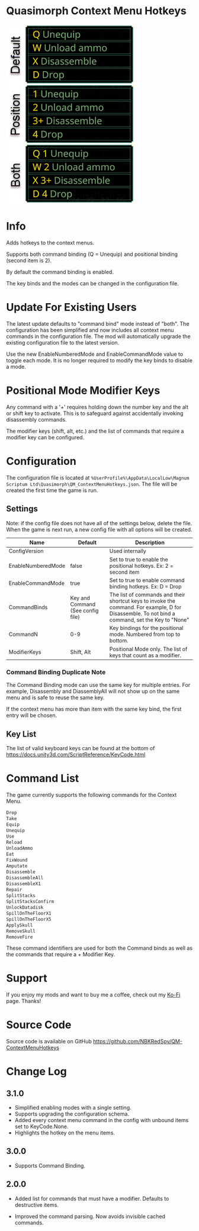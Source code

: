 
# Quasimorph Context Menu Hotkeys

![All modes screenshot](media/thumbnail.png)

# Info
Adds hotkeys to the context menus. 

Supports both command binding (Q = Unequip) and positional binding (second item is 2).

By default the command binding is enabled.

The key binds and the modes can be changed in the configuration file.

# Update For Existing Users

The latest update defaults to "command bind" mode instead of "both".
The configuration has been simplified and now includes all context menu commands in the configuration file.
The mod will automatically upgrade the existing configuration file to the latest version.

Use the new EnableNumberedMode and EnableCommandMode value to toggle each mode.  It is no longer required to modify the key binds to disable a mode.

# Positional Mode Modifier Keys
Any command with a '+' requires holding down the number key and the alt or shift key to activate.
This is to safeguard against accidentally invoking disassembly commands.

The modifier keys (shift, alt, etc.) and the list of commands that require a modifier key can be configured.


# Configuration

The configuration file is located at ```%UserProfile%\AppData\LocalLow\Magnum Scriptum Ltd\Quasimorph\QM_ContextMenuHotkeys.json```.
The file will be created the first time the game is run.

## Settings
Note: if the config file does not have all of the settings below, delete the file.  When the game is next run, a new config file with all options will be created.

|Name|Default|Description|
|--|--|--|
|ConfigVersion||Used internally|
|EnableNumberedMode|false|Set to true to enable the positional hotkeys.  Ex: 2 = second item|
|EnableCommandMode|true|Set to true to enable command binding hotkeys.  Ex:  D = Drop|
|CommandBinds|Key and Command (See config file)|The list of commands and their shortcut keys to invoke the command.  For example, D for Disassemble.  To not bind a command, set the Key to "None"|
|CommandN|0-9|Key bindings for the positional mode. Numbered from top to bottom.|
|ModifierKeys|Shift, Alt|Positional Mode only. The list of keys that count as a modifier.|


### Command Binding Duplicate Note
The Command Binding mode can use the same key for multiple entries.  For example, Disassembly and DiassemblyAll will not show up on the same menu and is safe to reuse the same key.

If the context menu has more than item with the same key bind, the first entry will be chosen.

## Key List
The list of valid keyboard keys can be found  at the bottom of https://docs.unity3d.com/ScriptReference/KeyCode.html

# Command List

The game currently supports the following commands for the Context Menu.

```
Drop
Take
Equip
Unequip
Use
Reload
UnloadAmmo
Eat
FixWound
Amputate
Disassemble
DisassembleAll
DisassembleX1
Repair
SplitStacks
SplitStacksConfirm
UnlockDatadisk
SpillOnTheFloorX1
SpillOnTheFloorX5
ApplySkull
RemoveSkull
RemoveFire
```

These command identifiers are used for both the Command binds as well as the commands that require a <number> + Modifier Key.

# Support
If you enjoy my mods and want to buy me a coffee, check out my [Ko-Fi](https://ko-fi.com/nbkredspy71915) page.
Thanks!

# Source Code
Source code is available on GitHub https://github.com/NBKRedSpy/QM-ContextMenuHotkeys

# Change Log

## 3.1.0
* Simplified enabling modes with a single setting.
* Supports upgrading the configuration schema.
* Added every context menu command in the config with unbound items set to KeyCode.None.
* Highlights the hotkey on the menu items.

## 3.0.0
* Supports Command Binding.

## 2.0.0

* Added list for commands that must have a modifier.  Defaults to destructive items.

* Improved the command parsing.  Now avoids invisible cached commands.



